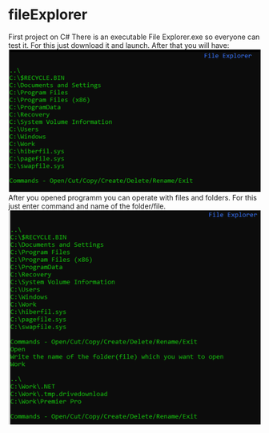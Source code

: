 # fileExplorer
First project on C#
There is an executable File Explorer.exe so everyone can test it. For this just download it and launch. After that you will have:
![alt text](https://github.com/Abhai2016/fileExplorer/blob/master/Screenshots/Main.PNG)
After you opened programm you can operate with files and folders. For this just enter command and name of the folder/file.
![alt text](https://github.com/Abhai2016/fileExplorer/blob/master/Screenshots/Commands.PNG)
